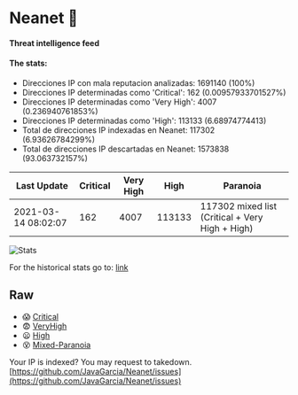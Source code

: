 # Neanet :hocho:
#### Threat intelligence feed
#### The stats:

- Direcciones IP con mala reputacion analizadas: 1691140 (100%)
- Direcciones IP determinadas como 'Critical':  162 (0.00957933701527%)
- Direcciones IP determinadas como 'Very High':  4007 (0.236940761853%)
- Direcciones IP determinadas como 'High':  113133 (6.68974774413)
- Total de direcciones IP indexadas en Neanet:  117302 (6.93626784299%)
- Total de direcciones IP descartadas en Neanet:  1573838 (93.063732157%)

| Last Update | Critical | Very High | High | Paranoia |
| --- | --- | --- | --- | --- |
| 2021-03-14 08:02:07 | 162 | 4007 | 113133 | 117302 mixed list (Critical + Very High + High)|

![Stats](https://docs.google.com/spreadsheets/d/e/2PACX-1vSnaNMIXVabIpDJjufMlzH7poXnshF3mgd8Is1g9ytUEzVsP5my4Trn8f-xkoLLQ38xpL3HtmUexLo6/pubchart?oid=501124687&format=image)

For the historical stats go to: [link](/stats.csv)
## Raw
- :scream: [Critical](https://raw.githubusercontent.com/JavaGarcia/Neanet/master/blacklists/neanet_critical.txt)
- :fearful: [VeryHigh](https://raw.githubusercontent.com/JavaGarcia/Neanet/master/blacklists/neanet_veryHigh.txtt)
- :frowning: [High](https://raw.githubusercontent.com/JavaGarcia/Neanet/master/blacklists/neanet_high.txt)
- :dizzy_face: [Mixed-Paranoia](https://raw.githubusercontent.com/JavaGarcia/Neanet/master/blacklists/neanet_all.txt)


Your IP is indexed? You may request to takedown. [https://github.com/JavaGarcia/Neanet/issues](https://github.com/JavaGarcia/Neanet/issues)





















































































































































































































































































































































































































































































































































































































































































































































































































































































































































































































































































































































































































































































































































































































































































































































































































































































































































































































































































































































































































































































































































































































































































































































































































































































































































































































































































































































































































































































































































































































































































































































































































































































































































































































































































































































































































































































































































































































































































































































































































































































































































































































































































































































































































































































































































































































































































































































































































































































































































































































































